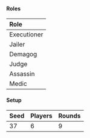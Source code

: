 #### Roles
| Role         |
| :----------- |
| Executioner  |
| Jailer       |
| Demagog      |
| Judge        |
| Assassin     |
| Medic        |

#### Setup
| Seed | Players | Rounds  |
| :----| :-------| :------ |
| 37   | 6       | 9       |